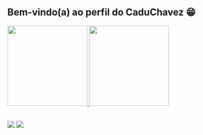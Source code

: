 ## Bem-vindo(a) ao perfil do CaduChavez 😁

 <div>
   <a href="https://github.com/CaduChavez">
   <img height="180em" src="https://github-readme-stats.vercel.app/api?username=CaduChavez&show_icons=true&theme=dracula&include_all_commits=true&count_private=true"/>
   <img height="180em" src="https://github-readme-stats.vercel.app/api/top-langs/?username=CaduChavez&layout=compact&langs_count=6&theme=dracula"/>
</div>
    

 
<br>
 
<div> 
 
  <a href="(https://www.instagram.com/carloschaavez_/)" target="_blank"><img src="https://img.shields.io/badge/-Instagram-%23E4405F?style=for-the-badge&logo=instagram&logoColor=white" target="_blank"></a>
  <a href = "carloseduardo.chaves98@gmail.com"><img src="https://img.shields.io/badge/-Gmail-%23333?style=for-the-badge&logo=gmail&logoColor=white" target="_blank"></a>
</div>
 
